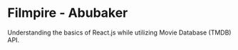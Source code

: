 # Filmpire - Abubaker

Understanding the basics of React.js while utilizing Movie Database (TMDB) API.
